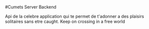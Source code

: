 #Cumets Server Backend

Api de la celebre application qui te permet de t'adonner a des plaisirs solitaires sans etre caught.
Keep on crossing in a free world
